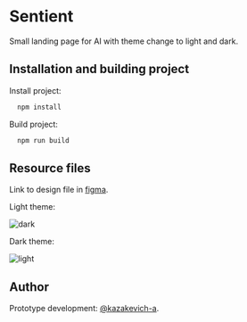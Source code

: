 # Sentient

Small landing page for AI with theme change to light and dark.

## Installation and building project

Install project:

```bash
  npm install
```

Build project:

```bash
  npm run build
```

## Resource files

Link to design file in [figma](https://www.figma.com/file/4BEcSM7VHyoEt4CUUmzmyQ/Sentient?type=design&node-id=0%3A1&mode=design&t=1rmnqkm6BD8KHLFi-1).

Light theme:

![dark](https://www.dropbox.com/scl/fi/s5xx1lecl17fw8y2hzmnk/light.png?rlkey=g831n21nqzr40np8dgfuhrtab&raw=1)

Dark theme:

![light](https://www.dropbox.com/scl/fi/7yaexi98x4os5vpd6e0g6/dark.png?rlkey=ugsk8j0d4sinkcrg0x6pjct6b&raw=1)


## Author

Prototype development: [@kazakevich-a](https://www.github.com/kazakevich-a).
